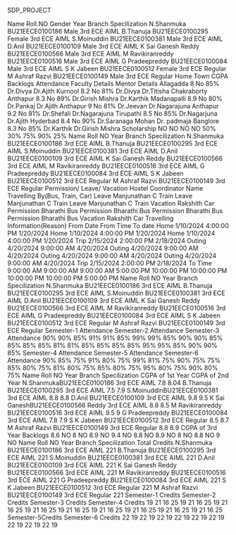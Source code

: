 SDP_PROJECT

Name Roll.NO Gender Year Branch Specilization
N.Shanmuka BU21EECE0100186 Male 3rd ECE AIML
B.Thanuja BU21EECE0100295 Female 3rd ECE AIML
S.Moinuddin BU21EECE0100381 Male 3rd ECE AIML
D.Anil BU21EECE0100109 Male 3rd ECE AIML
K Sai Ganesh Reddy BU21EECE0100566 Male 3rd ECE AIML
M Ravikiranreddy BU21EECE0100516 Male 3rd ECE AIML
G Pradeepreddy BU21EECE0100084 Male 3rd ECE AIML
S K Jabeen BU21EECE0100512 Female 3rd ECE Regular
M Ashraf Razvi BU21EECE0100149 Male 3rd ECE Regular
Home Town CGPA Backlogs Attendance Faculty Details Mentor Details
Allagadda 8 No 85% Dr.Divya Dr.Ajith
Kurnool 8.2 No 81% Dr.Divya Dr.Titisha Chakraborty
Anthapur 8.3 No 89% Dr.Girish Mishra Dr.Karthik
Madanapalli 8.9 No 80% Dr.Pankaj Dr.Ajith
Anthapur 9 No 81% Dr.Jeevan Dr.Nagarajuna
Anthapur 9.2 No 81% Dr.Shefali Dr.Nagarajuna
Tirupathi 8.5 No 85% Dr.Nagarjuna Dr.Ajith
Hyderbad 8.4 No 90% Dr.Saranaga Mohan Dr. padmaja
Banglore 8.3 No 85% Dr.Karthik Dr.Girish Mishra
Scholarship
 NO
 NO
 NO
 NO
50%
30%
75%
90%
25%
Name Roll NO Year Branch Specilization
N.Shanmuka BU21EECE0100186 3rd ECE AIML
B.Thanuja BU21EECE0100295 3rd ECE AIML
S.Moinuddin BU21EECE0100381 3rd ECE AIML
D.Anil BU21EECE0100109 3rd ECE AIML
K Sai Ganesh Reddy BU21EECE0100566 3rd ECE AIML
M Ravikiranreddy BU21EECE0100516 3rd ECE AIML
G Pradeepreddy BU21EECE0100084 3rd ECE AIML
S K Jabeen BU21EECE0100512 3rd ECE Regular
M Ashraf Razvi BU21EECE0100149 3rd ECE Regular
Permission/ Leave/ Vacation Hostel Coordinator Name Travelling By(Bus, Train, Car)
Leave Manjunathan C Train
Leave Manjunathan C Train
Leave Manjunathan C Train
Vacation Rakshith Car
Permission Bharathi Bus
Permission Bharathi Bus
Permission Bharathi Bus
Permission Bharathi Bus
Vacation Rakshith Car
Travelling Information(Reason) From Date From Time To date
Home 1/10/2024 4:00:00 PM 1/20/2024
Home 1/10/2024 4:00:00 PM 1/20/2024
Home 1/10/2024 4:00:00 PM 1/20/2024
Trip 2/15/2024 2:00:00 PM 2/18/2024
Outing 4/20/2024 9:00:00 AM 4/20/2024
Outing 4/20/2024 9:00:00 AM 4/20/2024
Outing 4/20/2024 9:00:00 AM 4/20/2024
Outing 4/20/2024 9:00:00 AM 4/20/2024
Trip 2/15/2024 2:00:00 PM 2/18/2024
To Time
9:00:00 AM
9:00:00 AM
9:00:00 AM
5:00:00 PM
10:00:00 PM
10:00:00 PM
10:00:00 PM
10:00:00 PM
5:00:00 PM
Name Roll NO Year Branch Specilization
N.Shanmuka BU21EECE0100186 3rd ECE AIML
B.Thanuja BU21EECE0100295 3rd ECE AIML
S.Moinuddin BU21EECE0100381 3rd ECE AIML
D.Anil BU21EECE0100109 3rd ECE AIML
K Sai Ganesh Reddy BU21EECE0100566 3rd ECE AIML
M Ravikiranreddy BU21EECE0100516 3rd ECE AIML
G Pradeepreddy BU21EECE0100084 3rd ECE AIML
S K Jabeen BU21EECE0100512 3rd ECE Regular
M Ashraf Razvi BU21EECE0100149 3rd ECE Regular
Semester-1 Attendance Semester-2 Attendance Semester-3 Attendance
90% 90% 85%
91% 91% 85%
99% 99% 85%
90% 90% 85%
85% 85% 85%
81% 81% 85%
85% 85% 85%
95% 95% 85%
90% 90% 85%
Semester-4 Attendance Semester-5 Attendance Semester-6 Attendance
90% 85% 75%
91% 80% 75%
99% 81% 75%
90% 75% 75%
85% 80% 75%
81% 80% 75%
85% 80% 75%
95% 80% 75%
90% 80% 75%
Name Roll NO Year Branch Specilization CGPA of 1st Year CGPA of 2nd Year
N.ShanmukaBU21EECE0100186 3rd ECE AIML 7.8 8.04
B.Thanuja BU21EECE0100295 3rd ECE AIML 7.5 7.9
S.MoinuddinBU21EECE0100381 3rd ECE AIML 8.8 8.8
D.Anil BU21EECE0100109 3rd ECE AIML 9.8 9.5
K Sai GaneshBU21EECE0100566 Reddy 3rd ECE AIML 8.8 8.5
M Ravikiranreddy BU21EECE0100516 3rd ECE AIML 9.5 9
G Pradeepreddy BU21EECE0100084 3rd ECE AIML 7.8 7.9
S K Jabeen BU21EECE0100512 3rd ECE Regular 8.5 8.7
M Ashraf Razvi BU21EECE0100149 3rd ECE Regular 8.8 8.9
CGPA of 3rd Year Backlogs
8.6 NO
8 NO
8.9 NO
9.4 NO
8.8 NO
8.9 NO
8 NO
8.8 NO
9 NO
Name Roll NO Year Branch Specilization Total Credits
N.Shanmuka BU21EECE0100186 3rd ECE AIML 221
B.Thanuja BU21EECE0100295 3rd ECE AIML 221
S.Moinuddin BU21EECE0100381 3rd ECE AIML 221
D.Anil BU21EECE0100109 3rd ECE AIML 221
K Sai Ganesh Reddy BU21EECE0100566 3rd ECE AIML 221
M Ravikiranreddy BU21EECE0100516 3rd ECE AIML 221
G Pradeepreddy BU21EECE0100084 3rd ECE AIML 221
S K Jabeen BU21EECE0100512 3rd ECE Regular 221
M Ashraf Razvi BU21EECE0100149 3rd ECE Regular 221
Semester-1 Credits Semester-2 Credits Semester-3 Credits Semester-4 Credits
19 21 16 25
19 21 16 25
19 21 16 25
19 21 16 25
19 21 16 25
19 21 16 25
19 21 16 25
19 21 16 25
19 21 16 25
Semester-5Credits Semester-6 Credits
22 19
22 19
22 19
22 19
22 19
22 19
22 19
22 19
22 19
